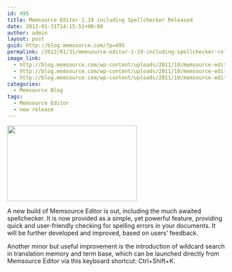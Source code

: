 ```yaml
---
id: 495
title: Memsource Editor 1.19 including Spellchecker Released
date: 2012-01-31T14:15:51+00:00
author: admin
layout: post
guid: http://blog.memsource.com/?p=495
permalink: /2012/01/31/memsource-editor-1-19-including-spellchecker-released/
image_link:
  - http://blog.memsource.com/wp-content/uploads/2011/10/memsource-editor-icon.png
  - http://blog.memsource.com/wp-content/uploads/2011/10/memsource-editor-icon.png
  - http://blog.memsource.com/wp-content/uploads/2011/10/memsource-editor-icon.png
categories:
  - Memsource Blog
tags:
  - Memsource Editor
  - new release
---
```

[<img class=" alignleft" title="spellchecker" src="/wp-content/uploads/2012/01/spellchecker2-300x176.png" alt="" width="300" height="176" />](/wp-content/uploads/2012/01/spellchecker2.png)

A new build of Memsource Editor is out, including the much awaited spellchecker. It is now provided as a simple, yet powerful feature, providing quick and user-friendly checking for spelling errors in your documents. It will be further developed and improved, based on users&#8217; feedback.

Another minor but useful improvement is the introduction of wildcard search in translation memory and term base, which can be launched directly from Memsource Editor via this keyboard shortcut: Ctrl+Shift+K.<!--more-->